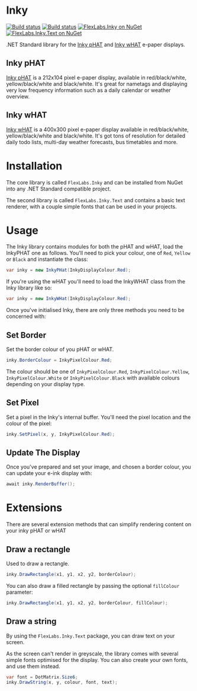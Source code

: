 # Inky

[![Build status](https://github.com/artiomchi/FlexLabs.Inky/workflows/Build/badge.svg)](https://github.com/artiomchi/FlexLabs.Inky/actions?query=workflow%3ABuild)
[![Build status](https://ci.appveyor.com/api/projects/status/sc4tt6wnn0kfn59h?svg=true)](https://ci.appveyor.com/project/artiomchi/flexlabs-inky)
[![FlexLabs.Inky on NuGet](https://img.shields.io/nuget/v/FlexLabs.Inky.svg)](https://www.nuget.org/packages/FlexLabs.Inky)  
[![FlexLabs.Inky.Text on NuGet](https://img.shields.io/nuget/v/FlexLabs.Inky.Text.svg)](https://www.nuget.org/packages/FlexLabs.Inky.Text)  

.NET Standard library for the [Inky pHAT](https://shop.pimoroni.com/products/inky-phat) and [Inky wHAT](https://shop.pimoroni.com/products/inky-what) e-paper displays.

## Inky pHAT

[Inky pHAT](https://shop.pimoroni.com/products/inky-phat) is a 212x104 pixel e-paper display, available in red/black/white, yellow/black/white and black/white. It's great for nametags and displaying very low frequency information such as a daily calendar or weather overview.


## Inky wHAT

[Inky wHAT](https://shop.pimoroni.com/products/inky-what) is a 400x300 pixel e-paper display available in red/black/white, yellow/black/white and black/white. It's got tons of resolution for detailed daily todo lists, multi-day weather forecasts, bus timetables and more.

# Installation

The core library is called `FlexLabs.Inky` and can be installed from NuGet into any .NET Standard compatible project.

The second library is called `FlexLabs.Inky.Text` and contains a basic text renderer, with a couple simple fonts that can be used in your projects.

# Usage

The Inky library contains modules for both the pHAT and wHAT, load the InkyPHAT one as follows. You'll need to pick your colour, one of `Red`, `Yellow` or `Black` and instantiate the class:

```csharp
var inky = new InkyPHat(InkyDisplayColour.Red);
```

If you're using the wHAT you'll need to load the InkyWHAT class from the Inky library like so:

```csharp
var inky = new InkyWHat(InkyDisplayColour.Red);
```

Once you've initialised Inky, there are only three methods you need to be concerned with:

## Set Border

Set the border colour of you pHAT or wHAT.

```csharp
inky.BorderColour = InkyPixelColour.Red;
```

The colour should be one of `InkyPixelColour.Red`, `InkyPixelColour.Yellow`, `InkyPixelColour.White` or `InkyPixelColour.Black` with available colours depending on your display type.

## Set Pixel

Set a pixel in the Inky's internal buffer. You'll need the pixel location and the colour of the pixel:

```csharp
inky.SetPixel(x, y, InkyPixelColour.Red);
```

## Update The Display

Once you've prepared and set your image, and chosen a border colour, you can update your e-ink display with:

```csharp
await inky.RenderBuffer();
```

# Extensions

There are several extension methods that can simplify rendering content on your inky pHAT or wHAT

## Draw a rectangle

Used to draw a rectangle.

```csharp
inky.DrawRectangle(x1, y1, x2, y2, borderColour);
```

You can also draw a filled rectangle by passing the optional `fillColour` parameter:

```csharp
inky.DrawRectangle(x1, y1, x2, y2, borderColour, fillColour);
```

## Draw a string

By using the `FlexLabs.Inky.Text` package, you can draw text on your screen.

As the screen can't render in greyscale, the library comes with several simple fonts optimised for the display. You can also create your own fonts, and use them instead.

```csharp
var font = DotMatrix.Size6;
inky.DrawString(x, y, colour, font, text);
```

